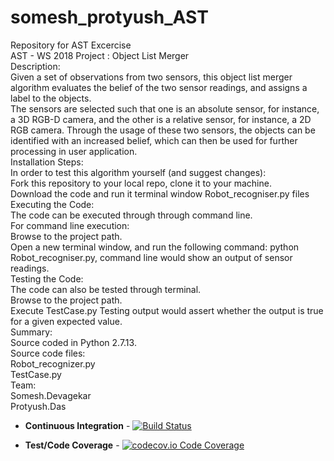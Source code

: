 # somesh_protyush_AST
Repository for AST Excercise<br />
AST - WS 2018 Project : Object List Merger<br />
Description:<br />
Given a set of observations from two sensors, this object list merger algorithm evaluates the belief of the two sensor readings, and assigns a label to the objects.<br />
The sensors are selected such that one is an absolute sensor, for instance, a 3D RGB-D camera, and the other is a relative sensor, for instance, a 2D RGB camera. Through the usage of these two sensors, the objects can be identified with an increased belief, which can then be used for further processing in user application.<br />
Installation Steps:<br />
In order to test this algorithm yourself (and suggest changes):<br />
    Fork this repository to your local repo, clone it to your machine.<br />
    Download the code and run it terminal window Robot_recogniser.py files<br />
Executing the Code:<br />
The code can be executed through through command line.<br />
For command line execution:<br />
    Browse to the project path.<br />
    Open a new terminal window, and run the following command: python Robot_recogniser.py, command line would show an output of sensor readings.<br />
Testing the Code:<br />
The code can also be tested through terminal.<br />
    Browse to the project path.<br />
    Execute TestCase.py Testing output would assert whether the output is true for a given expected value.<br />
Summary:<br />
Source coded in Python 2.7.13.<br />
Source code files:<br />
  Robot_recognizer.py<br />
  TestCase.py<br />
Team:<br />
    Somesh.Devagekar<br />
    Protyush.Das<br />
    
+ **Continuous Integration** - [![Build Status](https://travis-ci.com/someshdev/somesh_protyush_AST.svg?branch=master)](https://travis-ci.com/someshdev/somesh_protyush_AST)

+ **Test/Code Coverage** - [![codecov.io Code Coverage](https://img.shields.io/codecov/c/github/someshdev/somesh_protyush_AST.svg?maxAge=2592000)](https://codecov.io/github/someshdev/somesh_protyush_AST)
